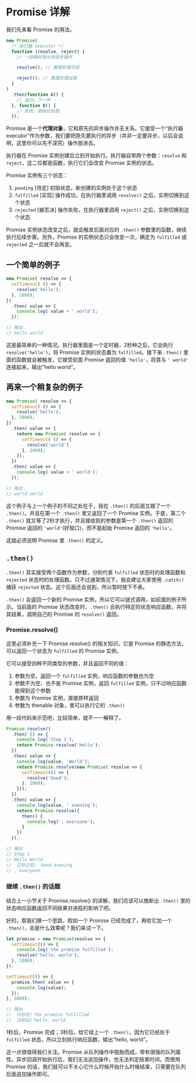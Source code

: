 Promise 详解
========

我们先来看 Promise 的用法。

```javascript
new Promise(
  /* 执行器 executor */
  function (resolve, reject) {
    // 一段耗时很长的异步操作

    resolve(); // 数据处理完成

    reject(); // 数据处理出错
  }
)
  .then(function A() {
    // 成功，下一步
  }, function B() {
    // 失败，做相应处理
  });
```

Promise 是一个**代理对象**，它和原先的异步操作并无关系。它接受一个“执行器 executor”作为参数，我们要把原先要执行的异步（并非一定要异步，以后会说明，这里你可以先不深究）操作放进去。

执行器在 Promise 实例创建后立刻开始执行。执行器自带两个参数：`resolve` 和 `reject`，这二位都是函数，执行它们会改变 Promise 实例的状态。

Promise 实例有三个状态：

1. `pending` [待定] 初始状态，新创建的实例处于这个状态
2. `fulfilled` [实现] 操作成功，在执行器里调用 `resolve()` 之后，实例切换到这个状态
3. `rejected` [被否决] 操作失败，在执行器里调用 `reject()` 之后，实例切换到这个状态

Promise 实例状态改变之后，就会触发后面对应的 `.then()` 参数里的函数，继续执行后续步骤。另外，Promise 的实例状态只会改变一次，确定为 `fulfilled` 或 `rejected` 之一后就不会再变。

## 一个简单的例子

```javascript
new Promise( resolve => {
  setTimeout( () => {
    resolve('hello');
  }, 2000);
})
  .then( value => {
    console.log( value + ' world');
  });

// 输出：
// hello world
```

这是最简单的一种情况。执行器里面是一个定时器，2秒种之后，它会执行 `resolve('hello')`，将 Promise 实例的状态置为 `fulfilled`。接下来 `.then()` 里面的函数就会被触发，它接受前面 Promise 返回的值 `'hello'`，将其与 `' world'` 连接起来，输出“hello world”。

## 再来一个稍复杂的例子

```javascript
new Promise( resolve => {
  setTimeout( () => {
    resolve('hello');
  }, 2000);
})
  .then( value => {
    return new Promise( resolve => {
      setTimeout( () => {
        resolve('world')
      }, 2000);
    });
  })
  .then( value => {
    console.log( value + ' world');
  });

// 输出：
// world world
```

这个例子与上一个例子的不同之处在于，我在 `.then()` 的后面又跟了一个 `.then()`。并且在第一个 `.then()` 里又返回了一个 Promise 实例。于是，第二个 `.then()` 就又等了2秒才执行，并且接收到的参数是第一个 `.then()` 返回的 Promise 返回的 `'world'`(好拗口)，而不是起始 Promise 返回的 `'hello'`。

这就必须说明 Promise 里 `.then()` 的定义。

## `.then()`

`.then()` 其实接受两个函数作为参数，分别代表 `fulfilled` 状态时的处理函数和 `rejected` 状态时的处理函数。只不过通常情况下，我会建议大家使用 `.catch()` 捕获 `rejected` 状态。这个后面还会说到，所以暂时按下不表。

`.then()` 会返回一个新的 Promise 实例，所以它可以链式调用，如前面的例子所示。当前面的 Promise 状态改变时，`.then()` 会执行特定的状态响应函数，并将其结果，调用自己的 Promise 的 `resolve()` 返回。

### Promise.resolve()

这里必须补充一下 Promise.resolve() 的相关知识。它是 Promise 的静态方法，可以返回一个状态为 `fulfilled` 的 Promise 实例。

它可以接受四种不同类型的参数，并且返回不同的值：

1. 参数为空，返回一个 `fulfilled` 实例，响应函数的参数也为空
2. 参数不为空、也不是 Promise 实例，返回 `fulfilled` 实例，只不过响应函数能得到这个参数
3. 参数为 Promise 实例，直接原样返回
4. 参数为 thenable 对象，里可以执行它的 `.then()`

用一段代码来示范吧，比较简单，就不一一解释了。

```javascript
Promise.resolve()
  .then( () => {
    console.log('Step 1');
    return Promise.resolve('Hello');
  })
  .then( value => {
    console.log(value, 'World');
    return Promise.resolve(new Promise( resolve => {
      setTimeout(() => {
        resolve('Good');
      }, 2000);
    }));
  })
  .then( value => {
    console.log(value, ' evening');
    return Promise.resolve({
      then() {
        console.log(', everyone');
      }
    })
  });

// 输出：
// Step 1
// Hello World
// （2秒之后） Good evening
// , everyone
```

### 继续 `.then()` 的话题

结合上一小节关于 Promise.resolve() 的讲解，我们应该可以推断出 `.then()` 里的状态响应函数返回不同结果对进程的影响了吧。

好的，那我们换一个思路，假如一个 Promise 已经完成了，再给它加一个 `.then()`，会是什么效果呢？我们来试一下。

```javascript
let promise = new Promise(resolve => {
  setTimeout(() => {
    console.log('the promise fulfilled');
    resolve('hello, world');
  }, 1000);
});

setTimeout(() => {
  promise.then( value => {
    console.log(value);
  });
}, 3000);

// 输出
// （1秒后）the promise fulfilled
// （3秒后）hello, world
```

1秒后，Promise 完成；3秒后，给它续上一个 `.then()`，因为它已经处于 `fulfilled` 状态，所以立刻执行响应函数，输出“hello, world”。

这一点很值得我们关注。Promise 从队列操作中脱胎而成，带有很强的队列属性。异步回调开始执行后，我们无法追加操作，也无法判定结束时间。而使用 Promise 的话，我们就可以不关心它什么时候开始什么时候结束，只需要在队列后面追加操作即可。